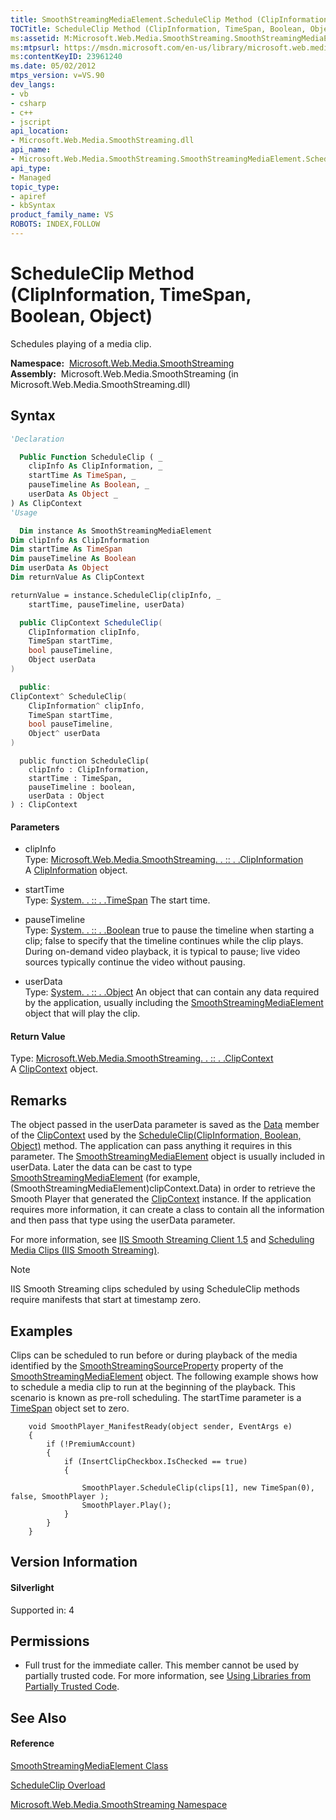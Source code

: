 ```yaml
---
title: SmoothStreamingMediaElement.ScheduleClip Method (ClipInformation, TimeSpan, Boolean, Object) (Microsoft.Web.Media.SmoothStreaming)
TOCTitle: ScheduleClip Method (ClipInformation, TimeSpan, Boolean, Object)
ms:assetid: M:Microsoft.Web.Media.SmoothStreaming.SmoothStreamingMediaElement.ScheduleClip(Microsoft.Web.Media.SmoothStreaming.ClipInformation,System.TimeSpan,System.Boolean,System.Object)
ms:mtpsurl: https://msdn.microsoft.com/en-us/library/microsoft.web.media.smoothstreaming.smoothstreamingmediaelement.scheduleclip(v=VS.90)
ms:contentKeyID: 23961240
ms.date: 05/02/2012
mtps_version: v=VS.90
dev_langs:
- vb
- csharp
- c++
- jscript
api_location:
- Microsoft.Web.Media.SmoothStreaming.dll
api_name:
- Microsoft.Web.Media.SmoothStreaming.SmoothStreamingMediaElement.ScheduleClip
api_type:
- Managed
topic_type:
- apiref
- kbSyntax
product_family_name: VS
ROBOTS: INDEX,FOLLOW
---
```


# ScheduleClip Method (ClipInformation, TimeSpan, Boolean, Object)

Schedules playing of a media clip.

**Namespace:**  [Microsoft.Web.Media.SmoothStreaming](microsoft-web-media-smoothstreaming-namespace_1.md)  
**Assembly:**  Microsoft.Web.Media.SmoothStreaming (in Microsoft.Web.Media.SmoothStreaming.dll)

## Syntax

``` vb
'Declaration

  Public Function ScheduleClip ( _
    clipInfo As ClipInformation, _
    startTime As TimeSpan, _
    pauseTimeline As Boolean, _
    userData As Object _
) As ClipContext
'Usage

  Dim instance As SmoothStreamingMediaElement
Dim clipInfo As ClipInformation
Dim startTime As TimeSpan
Dim pauseTimeline As Boolean
Dim userData As Object
Dim returnValue As ClipContext

returnValue = instance.ScheduleClip(clipInfo, _
    startTime, pauseTimeline, userData)
```

``` csharp
  public ClipContext ScheduleClip(
    ClipInformation clipInfo,
    TimeSpan startTime,
    bool pauseTimeline,
    Object userData
)
```

``` c++
  public:
ClipContext^ ScheduleClip(
    ClipInformation^ clipInfo, 
    TimeSpan startTime, 
    bool pauseTimeline, 
    Object^ userData
)
```

``` jscript
  public function ScheduleClip(
    clipInfo : ClipInformation, 
    startTime : TimeSpan, 
    pauseTimeline : boolean, 
    userData : Object
) : ClipContext
```

#### Parameters

  - clipInfo  
    Type: [Microsoft.Web.Media.SmoothStreaming. . :: . .ClipInformation](clipinformation-class-microsoft-web-media-smoothstreaming_1.md)  
    A [ClipInformation](clipinformation-class-microsoft-web-media-smoothstreaming_1.md) object.  

<!-- end list -->

  - startTime  
    Type: [System. . :: . .TimeSpan](https://msdn.microsoft.com/en-us/library/269ew577\(v=vs.90\))  
    The start time.  

<!-- end list -->

  - pauseTimeline  
    Type: [System. . :: . .Boolean](https://msdn.microsoft.com/en-us/library/a28wyd50\(v=vs.90\))  
    true to pause the timeline when starting a clip; false to specify that the timeline continues while the clip plays. During on-demand video playback, it is typical to pause; live video sources typically continue the video without pausing.  

<!-- end list -->

  - userData  
    Type: [System. . :: . .Object](https://msdn.microsoft.com/en-us/library/e5kfa45b\(v=vs.90\))  
    An object that can contain any data required by the application, usually including the [SmoothStreamingMediaElement](smoothstreamingmediaelement-class-microsoft-web-media-smoothstreaming_1.md) object that will play the clip.  

#### Return Value

Type: [Microsoft.Web.Media.SmoothStreaming. . :: . .ClipContext](clipcontext-class-microsoft-web-media-smoothstreaming_1.md)  
A [ClipContext](clipcontext-class-microsoft-web-media-smoothstreaming_1.md) object.  

## Remarks

The object passed in the userData parameter is saved as the [Data](clipcontext-data-property-microsoft-web-media-smoothstreaming_1.md) member of the [ClipContext](clipcontext-class-microsoft-web-media-smoothstreaming_1.md) used by the [ScheduleClip(ClipInformation, Boolean, Object)](smoothstreamingmediaelement-scheduleclip-method-clipinformation-boolean-object-microsoft-web-media-smoothstreaming_1.md) method. The application can pass anything it requires in this parameter. The [SmoothStreamingMediaElement](smoothstreamingmediaelement-class-microsoft-web-media-smoothstreaming_1.md) object is usually included in userData. Later the data can be cast to type [SmoothStreamingMediaElement](smoothstreamingmediaelement-class-microsoft-web-media-smoothstreaming_1.md) (for example, (SmoothStreamingMediaElement)clipContext.Data) in order to retrieve the Smooth Player that generated the [ClipContext](clipcontext-class-microsoft-web-media-smoothstreaming_1.md) instance. If the application requires more information, it can create a class to contain all the information and then pass that type using the userData parameter.

For more information, see [IIS Smooth Streaming Client 1.5](microsoft-smooth-streaming-client-2-0.md) and [Scheduling Media Clips (IIS Smooth Streaming)](scheduling-media-clips.md).


> [!NOTE]  
> IIS Smooth Streaming clips scheduled by using ScheduleClip methods require manifests that start at timestamp zero.


## Examples

Clips can be scheduled to run before or during playback of the media identified by the [SmoothStreamingSourceProperty](smoothstreamingmediaelement-smoothstreamingsourceproperty-field-microsoft-web-media-smoothstreaming_1.md) property of the [SmoothStreamingMediaElement](smoothstreamingmediaelement-class-microsoft-web-media-smoothstreaming_1.md) object. The following example shows how to schedule a media clip to run at the beginning of the playback. This scenario is known as pre-roll scheduling. The startTime parameter is a [TimeSpan](https://msdn.microsoft.com/en-us/library/269ew577\(v=vs.90\)) object set to zero.

``` 
    void SmoothPlayer_ManifestReady(object sender, EventArgs e)
    {
        if (!PremiumAccount)
        {
            if (InsertClipCheckbox.IsChecked == true)
            {
                    
                SmoothPlayer.ScheduleClip(clips[1], new TimeSpan(0), false, SmoothPlayer );
                SmoothPlayer.Play();
            }
        }
    }
```

## Version Information

#### Silverlight

Supported in: 4  

## Permissions

  - Full trust for the immediate caller. This member cannot be used by partially trusted code. For more information, see [Using Libraries from Partially Trusted Code](https://msdn.microsoft.com/en-us/library/8skskf63\(v=vs.90\)).

## See Also

#### Reference

[SmoothStreamingMediaElement Class](smoothstreamingmediaelement-class-microsoft-web-media-smoothstreaming_1.md)

[ScheduleClip Overload](smoothstreamingmediaelement-scheduleclip-method-microsoft-web-media-smoothstreaming_1.md)

[Microsoft.Web.Media.SmoothStreaming Namespace](microsoft-web-media-smoothstreaming-namespace_1.md)

